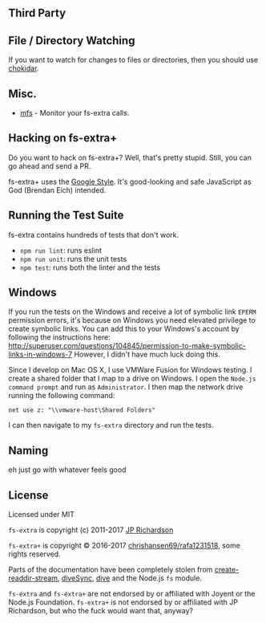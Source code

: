 Third Party
-----------

## File / Directory Watching

If you want to watch for changes to files or directories, then you should use [chokidar](https://github.com/paulmillr/chokidar).


## Misc.

- [mfs](https://github.com/cadorn/mfs) - Monitor your fs-extra calls.

Hacking on fs-extra+
-------------------

Do you want to hack on fs-extra+? Well, that's pretty stupid. Still, you can go ahead and send a PR.

fs-extra+ uses the [Google Style](https://google.github.io/styleguide/jsguide.html). It's good-looking and safe JavaScript as God (Brendan Eich) intended.

## Running the Test Suite

fs-extra contains hundreds of tests that don't work.

- `npm run lint`: runs eslint
- `npm run unit`: runs the unit tests
- `npm test`: runs both the linter and the tests

## Windows

If you run the tests on the Windows and receive a lot of symbolic link `EPERM` permission errors, it's
because on Windows you need elevated privilege to create symbolic links. You can add this to your Windows's
account by following the instructions here: http://superuser.com/questions/104845/permission-to-make-symbolic-links-in-windows-7
However, I didn't have much luck doing this.

Since I develop on Mac OS X, I use VMWare Fusion for Windows testing. I create a shared folder that I map to a drive on Windows.
I open the `Node.js command prompt` and run as `Administrator`. I then map the network drive running the following command:

    net use z: "\\vmware-host\Shared Folders"

I can then navigate to my `fs-extra` directory and run the tests.

Naming
------

eh just go with whatever feels good

License
-------

Licensed under MIT

`fs-extra` is copyright (c) 2011-2017 [JP Richardson](https://github.com/jprichardson)

`fs-extra+` is copyright © 2016-2017 [chrishansen69/rafa1231518](https://github.com/rafa1231518), some rights reserved.

Parts of the documentation have been completely stolen from [create-readdir-stream](https://github.com/tunnckoCore/create-readdir-stream/),
[diveSync](https://github.com/pvorb/node-diveSync), [dive](https://github.com/pvorb/node-dive) and the Node.js `fs` module.

`fs-extra` and `fs-extra+` are not endorsed by or affiliated with Joyent or the Node.js Foundation.
`fs-extra+` is not endorsed by or affiliated with JP Richardson, but who the fuck would want that, anyway?
